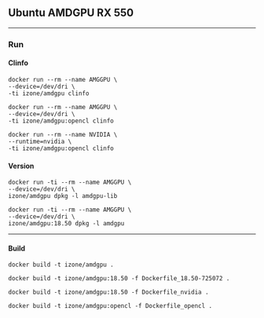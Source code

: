 ## Ubuntu AMDGPU RX 550
-----

### Run

#### Clinfo
```
docker run --rm --name AMGGPU \
--device=/dev/dri \
-ti izone/amdgpu clinfo
```
```
docker run --rm --name AMGGPU \
--device=/dev/dri \
-ti izone/amdgpu:opencl clinfo
```
```
docker run --rm --name NVIDIA \
--runtime=nvidia \
-ti izone/amdgpu:opencl clinfo
```

#### Version
```
docker run -ti --rm --name AMGGPU \
--device=/dev/dri \
izone/amdgpu dpkg -l amdgpu-lib
```
```
docker run -ti --rm --name AMGGPU \
--device=/dev/dri \
izone/amdgpu:18.50 dpkg -l amdgpu
```

-----
#### Build
```
docker build -t izone/amdgpu .
```
```
docker build -t izone/amdgpu:18.50 -f Dockerfile_18.50-725072 .
```
```
docker build -t izone/amdgpu:18.50 -f Dockerfile_nvidia .
```
```
docker build -t izone/amdgpu:opencl -f Dockerfile_opencl .
```



